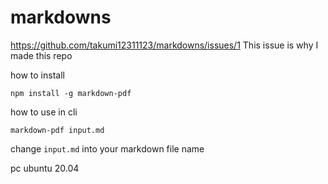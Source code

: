 # markdowns  

https://github.com/takumi12311123/markdowns/issues/1
This issue is why I made this repo

how to install

```cmd:how-to-install
npm install -g markdown-pdf
```

how to use in cli

```cmd:how-to-use
markdown-pdf input.md
```

change `input.md` into your markdown file name

pc
ubuntu 20.04
